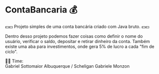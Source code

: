# ContaBancaria 💰

💵💵 Projeto simples de uma conta bancária criado com Java bruto. 💵💵

Dentro desso projeto podemos fazer coisas como definir o nome do usuário, verificar o saldo, depositar e retirar dinheiro da conta. 
Também existe uma aba para investimentos, onde gera 5% de lucro a cada "fim de ciclo".

 👨‍💻 Time:   
Gabriel Sottomaior Albuquerque / 
Scheligan Gabriele Monzon 

